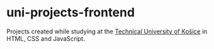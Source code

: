 # uni-projects-frontend
Projects created while studying at the [Technical University of Košice](https://tuke.sk/en) in HTML, CSS and JavaScript.
